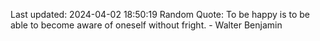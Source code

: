Last updated: 2024-04-02 18:50:19
Random Quote: To be happy is to be able to become aware of oneself without fright. - Walter Benjamin